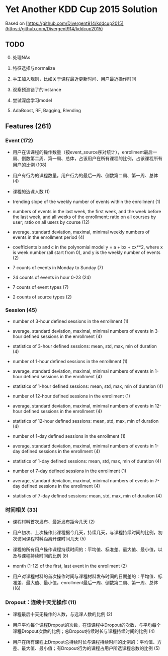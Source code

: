 # Yet Another KDD Cup 2015 Solution


Based on [https://github.com/Divergent914/kddcup2015](https://github.com/Divergent914/kddcup2015)


## TODO

0. 处理NAs

1. 特征选择与normalize

2. 手工加入规则，比如关于课程最近更新时间、用户最近操作时间

3. 观察预测错了的instance

4. 尝试深度学习model

5. AdaBoost, RF, Bagging, Blending


## Features (261)

### Event (172)

+ 用户在该课程的操作数量（按event_source序对统计），enrollment最后一周、倒数第二周、第一周、总体，占该用户在所有课程的比例，占该课程所有用户的比例 (108)

+ 用户有行为的课程数量，用户行为的最后一周、倒数第二周、第一周、总体 (4)

+ 课程的选课人数 (1)

+ trending slope of the weekly number of events within the enrollment (1)

+ numbers of events in the last week, the first week, and the week before the
last week, and all weeks of the enrollment; ratio on all courses by user; ratio
on all users by course (12)

+ average, standard deviation, maximal, minimal weekly numbers of events
in the enrollment period (4)

+ coefficients b and c in the polynomial model y = a + bx + cx**2, where x
is week number (all start from 0), and y is the weekly number of events (2)

+ 7 counts of events in Monday to Sunday (7)

+ 24 counts of events in hour 0-23 (24)

+ 7 counts of event types (7)

+ 2 counts of source types (2)


### Session (45)

+ number of 3-hour defined sessions in the enrollment (1)

+ average, standard deviation, maximal, minimal numbers of events in 3-hour
defined sessions in the enrollment (4)

+ statistics of 3-hour defined sessions: mean, std, max, min of duration (4)

+ number of 1-hour defined sessions in the enrollment (1)

+ average, standard deviation, maximal, minimal numbers of events in 1-hour
defined sessions in the enrollment (4)

+ statistics of 1-hour defined sessions: mean, std, max, min of duration (4)

+ number of 12-hour defined sessions in the enrollment (1)

+ average, standard deviation, maximal, minimal numbers of events in 12-hour
defined sessions in the enrollment (4)

+ statistics of 12-hour defined sessions: mean, std, max, min of duration (4)

+ number of 1-day defined sessions in the enrollment (1)

+ average, standard deviation, maximal, minimal numbers of events in 1-day
defined sessions in the enrollment (4)

+ statistics of 1-day defined sessions: mean, std, max, min of duration (4)

+ number of 7-day defined sessions in the enrollment (1)

+ average, standard deviation, maximal, minimal numbers of events in 7-day
defined sessions in the enrollment (4)

+ statistics of 7-day defined sessions: mean, std, max, min of duration (4)


### 时间相关 (33)

+ 课程材料首次发布、最近发布距今几天 (2)

+ 用户初次、上次操作此课程据今几天，持续几天，与课程持续时间的比例，初次访问课程材料距离开课时间几天 (5)

+ 课程的所有用户操作课程持续时间的：平均值、标准差、最大值、最小值，以及与课程持续时间的比例 (8)

+ month (1-12) of the first, last event in the enrollment (2)

+ 用户对课程材料的首次操作时间与课程材料发布时间的日期差的：平均值、标准差、最大值、最小值，enrollment最后一周、倒数第二周、第一周、总体 (16)


### Dropout：连续十天无操作 (11)

+ 课程最后十天无操作的人数，与选课人数的比例 (2)

+ 用户平均每个课程Dropout的次数，在该课程中Dropout的次数，与平均每个课程Dropout次数的比例；总Dropout持续时长与课程持续时间的比例 (4)

+ 用户在所有课程上Dropout总持续时长与课程持续时间的比例的：平均值、方差、最大值、最小值；有Dropout行为的课程占用户所选课程总数的比例 (5)
